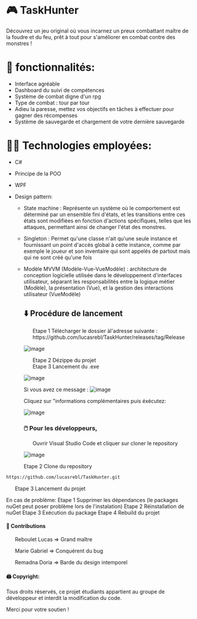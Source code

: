 # 🎮 TaskHunter

Découvrez un jeu original  où vous incarnez un preux combattant maître de la foudre et du feu, prêt à tout pour s'améliorer en combat contre des monstres !

# 📖 fonctionnalités: 
 - Interface agréable
 - Dashboard du suivi de compétences
 - Système de combat digne d'un rpg
 - Type de combat : tour par tour
 - Adieu la paresse, mettez vos objectifs en tâches à effectuer pour gagner des récompenses
 - Système de sauvegarde et chargement de votre dernière sauvegarde

 # 👩‍💻 Technologies employées:
- C#
- Principe de la POO
- WPF
- Design pattern:
  - State machine : Représente un système où le comportement est déterminé par un ensemble fini d'états, et les transitions entre ces états sont modifiées en fonction d'actions spécifiques, telles que les attaques, permettant ainsi de changer l'état des monstres.
  - Singleton : Permet qu'une classe n'ait qu'une seule instance et fournissant un point d'accès global à cette instance, comme par exemple le joueur et son inventaire qui sont appelés de partout mais qui ne sont créé qu'une fois
  - Modèle MVVM (Modèle-Vue-VueModèle) : architecture de conception logicielle utilisée dans le développement d'interfaces utilisateur, séparant les responsabilités entre la logique métier (Modèle), la présentation (Vue), et la gestion des     interactions utilisateur (VueModèle)
 
    ## ⬇️ Procédure de lancement
      <ul>Etape 1 Télécharger le dossier àl'adresse suivante : 
      https://github.com/lucasrebl/TaskHunter/releases/tag/Release</ul>
      
    ![image](https://github.com/lucasrebl/TaskHunter/assets/112953319/5cfe9b98-2ecd-4db0-947e-5e26d2ab20ea)

    <ul>Etape 2 Dézippe du projet</ul>
    <ul>Etape 3 Lancement du .exe</ul>
 
    ![image](https://github.com/lucasrebl/TaskHunter/assets/112953319/7f2816b1-1286-4ce7-9b34-228dcc97f73a)
 
    Si vous avez ce message :
    ![image](https://github.com/lucasrebl/TaskHunter/assets/112953319/68507236-170a-47c0-b9e6-622ab4ccd14c)
 
    Cliquez sur "informations complémentaires puis éxécutez:
 
    ![image](https://github.com/lucasrebl/TaskHunter/assets/112953319/81a89813-7cc9-4443-9b21-012cd2e20aea)

    ### 🖱️ Pour les développeurs,

    <ul>Ouvrir Visual Studio Code et cliquer sur cloner le repository</ul>
    
    ![image](https://github.com/lucasrebl/TaskHunter/assets/112953319/f574640b-f5a4-46b7-a8ac-76b5e72922da)

   <ul> Etape 2 Clone du repository </ul>
 ```bash
https://github.com/lucasrebl/TaskHunter.git
```
   <ul>Etape 3 Lancement du projet</ul>

  
  En cas de problème:
    Etape 1 Supprimer les dépendances (le packages nuGet peut poser problème lors de l'instalation)
    Etape 2 Réinstallation de nuGet
    Etape 3 Exécution du package
    Etape 4 Rebuild du projet

   #### 🥞 Contributions

   <ul>Reboulet Lucas => Grand maître</ul>
   <ul>Marie Gabriel => Conquérent du bug</ul>
   <ul>Remadna Doria => Barde du design intemporel</ul>

   #### 🖨️ Copyright:

   Tous droits réservés, ce projet étudiants appartient au groupe de développeur et interdit la modification du code.

   Merci pour votre soutien ! 

